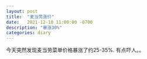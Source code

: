```yaml
---
layout: post
title:  "麦当劳涨价"
date:   2021-12-10 11:00:00 -0700
description: "暴涨30%"
categories: diary
---
```


今天突然发现麦当劳菜单价格暴涨了约25-35%. 有点吓人。。
